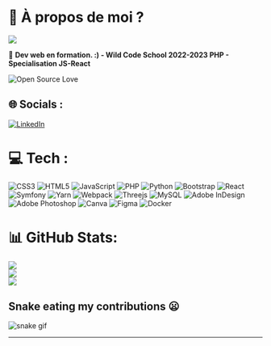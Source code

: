 # 💫 À propos de moi ?

[![](https://visitcount.itsvg.in/api?id=NefytZ&icon=5&color=9)](https://visitcount.itsvg.in)

🔭 <strong>Dev web en formation. :) - Wild Code School 2022-2023 PHP - Specialisation JS-React</strong>

<img src="https://camo.githubusercontent.com/ebb72777ae5276b4e841371e0819913f9d0b6dc194f0c1cf7f852c19f3cbc254/68747470733a2f2f6261646765732e66726170736f66742e636f6d2f6f732f76312f6f70656e2d736f757263652e7376673f763d313032" alt="Open Source Love" data-canonical-src="https://badges.frapsoft.com/os/v1/open-source.svg?v=102" style="max-width: 100%;">


## 🌐 Socials :
[![LinkedIn](https://img.shields.io/badge/LinkedIn-%230077B5.svg?logo=linkedin&logoColor=white)](https://www.linkedin.com/in/thyphen-m-ba0451226/) 

# 💻 Tech :
![CSS3](https://img.shields.io/badge/css3-%231572B6.svg?style=for-the-badge&logo=css3&logoColor=white) ![HTML5](https://img.shields.io/badge/html5-%23E34F26.svg?style=for-the-badge&logo=html5&logoColor=white) ![JavaScript](https://img.shields.io/badge/javascript-%23323330.svg?style=for-the-badge&logo=javascript&logoColor=%23F7DF1E) ![PHP](https://img.shields.io/badge/php-%23777BB4.svg?style=for-the-badge&logo=php&logoColor=white) ![Python](https://img.shields.io/badge/python-3670A0?style=for-the-badge&logo=python&logoColor=ffdd54) ![Bootstrap](https://img.shields.io/badge/bootstrap-%23563D7C.svg?style=for-the-badge&logo=bootstrap&logoColor=white) ![React](https://img.shields.io/badge/react-%2320232a.svg?style=for-the-badge&logo=react&logoColor=%2361DAFB) ![Symfony](https://img.shields.io/badge/symfony-%23000000.svg?style=for-the-badge&logo=symfony&logoColor=white) ![Yarn](https://img.shields.io/badge/yarn-%232C8EBB.svg?style=for-the-badge&logo=yarn&logoColor=white) ![Webpack](https://img.shields.io/badge/webpack-%238DD6F9.svg?style=for-the-badge&logo=webpack&logoColor=black) ![Threejs](https://img.shields.io/badge/threejs-black?style=for-the-badge&logo=three.js&logoColor=white) ![MySQL](https://img.shields.io/badge/mysql-%2300f.svg?style=for-the-badge&logo=mysql&logoColor=white) ![Adobe InDesign](https://img.shields.io/badge/Adobe%20InDesign-49021F?style=for-the-badge&logo=adobeindesign&logoColor=white) ![Adobe Photoshop](https://img.shields.io/badge/adobephotoshop-%2331A8FF.svg?style=for-the-badge&logo=adobephotoshop&logoColor=white) ![Canva](https://img.shields.io/badge/Canva-%2300C4CC.svg?style=for-the-badge&logo=Canva&logoColor=white) 	![Figma](https://img.shields.io/badge/figma-%23F24E1E.svg?style=for-the-badge&logo=figma&logoColor=white) ![Docker](https://img.shields.io/badge/docker-%230db7ed.svg?style=for-the-badge&logo=docker&logoColor=white)
# 📊 GitHub Stats:
![](https://github-readme-stats.vercel.app/api?username=NefytZ&theme=react&hide_border=true&include_all_commits=false&count_private=false)<br/>
![](https://github-readme-streak-stats.herokuapp.com/?user=NefytZ&theme=react&hide_border=true)<br/>
![](https://github-readme-stats.vercel.app/api/top-langs/?username=NefytZ&theme=react&hide_border=true&include_all_commits=false&count_private=false&layout=compact)

## Snake eating my contributions 😦
![snake gif](https://github.com/NefytZ/NefytZ/blob/output/github-contribution-grid-snake.svg)

---
